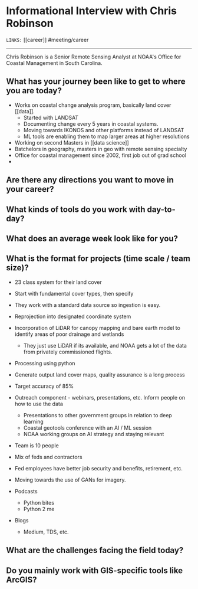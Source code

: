 # Informational Interview with Chris Robinson
`LINKS:` [[career]]
#meeting/career

---
Chris Robinson is a Senior Remote Sensing Analyst at NOAA's Office for Coastal Management in South Carolina. 

## What has your journey been like to get to where you are today?
- Works on coastal change analysis program, basically land cover [[data]].
	- Started with LANDSAT
	- Documenting change every 5 years in coastal systems.
	- Moving towards IKONOS and other platforms instead of LANDSAT
	- ML tools are enabling them to map larger areas at higher resolutions
- Working on second Masters in [[data science]]
- Batchelors in geography, masters in geo with remote sensing specialty
- Office for coastal management since 2002, first job out of grad school
- 

## Are there any directions you want to move in your career?

## What kinds of tools do you work with day-to-day?

## What does an average week look like for you?

## What is the format for projects (time scale / team size)?
- 23 class system for their land cover
- Start with fundamental cover types, then specify
- They work with a standard data source so ingestion is easy. 
- Reprojection into designated coordinate system
- Incorporation of LiDAR for canopy mapping and bare earth model to identify areas of poor drainage and wetlands
	- They just use LiDAR if its available, and NOAA gets a lot of the data from privately commissioned flights. 
- Processing using python
- Generate output land cover maps, quality assurance is a long process
- Target accuracy of 85%
- Outreach component - webinars, presentations, etc. Inform people on how to use the data 
	- Presentations to other government groups in relation to deep learning
	- Coastal geotools conference with an AI / ML session
	- NOAA working groups on AI strategy and staying relevant

- Team is 10 people
- Mix of feds and contractors
- Fed employees have better job security and benefits, retirement, etc. 


- Moving towards the use of GANs for imagery. 
- Podcasts
	- Python bites
	- Python 2 me
- Blogs
	- Medium, TDS, etc.

## What are the challenges facing the field today?


## Do you mainly work with GIS-specific tools like ArcGIS?
